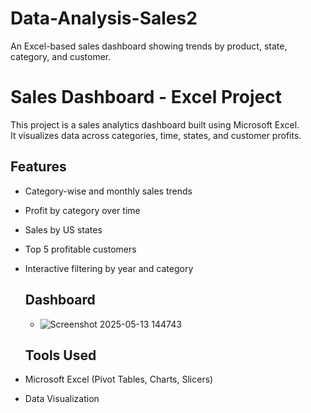 # Data-Analysis-Sales2
An Excel-based sales dashboard showing trends by product, state, category, and customer.

# Sales Dashboard - Excel Project

This project is a sales analytics dashboard built using Microsoft Excel.  
It visualizes data across categories, time, states, and customer profits.

## Features
- Category-wise and monthly sales trends
- Profit by category over time
- Sales by US states
- Top 5 profitable customers
- Interactive filtering by year and category

  ## Dashboard
  - ![Screenshot 2025-05-13 144743](https://github.com/user-attachments/assets/4dede549-3359-4a37-a806-b11988abc30e)
 
  ## Tools Used
- Microsoft Excel (Pivot Tables, Charts, Slicers)
- Data Visualization


